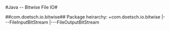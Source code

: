 #Java -- Bitwise File IO#


##com.doetsch.io.bitwise##
Package heirarchy:
    +com.doetsch.io.bitwise
    |---FileInputBitStream
    |---FileOutputBitStream

